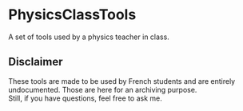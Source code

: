 # PhysicsClassTools
A set of tools used by a physics teacher in class.

## Disclaimer

These tools are made to be used by French students and are entirely undocumented. Those are here for an archiving purpose.  
Still, if you have questions, feel free to ask me.

